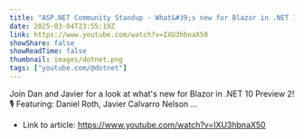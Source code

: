```yaml
---
title: "ASP.NET Community Standup - What&#39;s new for Blazor in .NET 10 Preview 2"
date: 2025-03-04T23:55:19Z
link: https://www.youtube.com/watch?v=IXU3hbnaX50
showShare: false
showReadTime: false
thumbnail: images/dotnet.png
tags: ["youtube.com/@dotnet"]
---
```

Join Dan and Javier for a look at what's new for Blazor in .NET 10 Preview 2! 🎙️ Featuring: Daniel Roth, Javier Calvarro Nelson ...

- Link to article: https://www.youtube.com/watch?v=IXU3hbnaX50